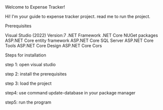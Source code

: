 Welcome to Expense Tracker!

Hi! I'm your guide to expense tracker project. read me to run the project.

Prerequisites

Visual Studio (2022) Version:7
.NET Framework
.NET Core
NUGet packages
ASP.NET Core entity framework
ASP.NET Core SQL Server
ASP.NET Core Tools
ASP.NET Core Design
ASP.NET Core Cors

Steps for installation

step 1: open visual studio 

step 2: install the prerequisites 

step 3: load the project 

step4: use command update-database in your package manager 

step5: run the program 

